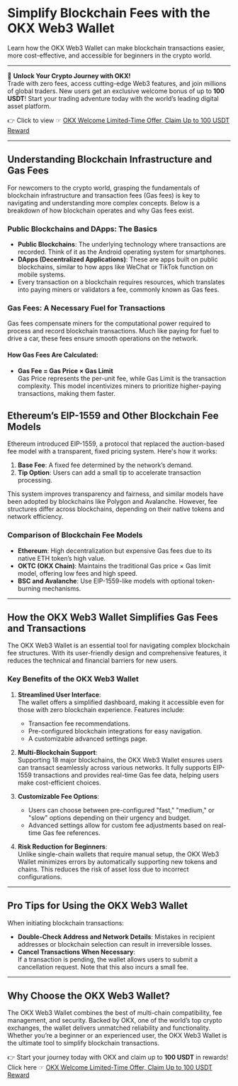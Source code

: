 # Simplify Blockchain Fees with the OKX Web3 Wallet

Learn how the OKX Web3 Wallet can make blockchain transactions easier, more cost-effective, and accessible for beginners in the crypto world.

---

🚀 **Unlock Your Crypto Journey with OKX!**  
Trade with zero fees, access cutting-edge Web3 features, and join millions of global traders. New users get an exclusive welcome bonus of up to **100 USDT**! Start your trading adventure today with the world’s leading digital asset platform.  

👉 Click to view ☞ [OKX Welcome Limited-Time Offer, Claim Up to 100 USDT Reward](https://bit.ly/OKXe)

---

## Understanding Blockchain Infrastructure and Gas Fees

For newcomers to the crypto world, grasping the fundamentals of blockchain infrastructure and transaction fees (Gas fees) is key to navigating and understanding more complex concepts. Below is a breakdown of how blockchain operates and why Gas fees exist.

### Public Blockchains and DApps: The Basics
- **Public Blockchains**: The underlying technology where transactions are recorded. Think of it as the Android operating system for smartphones.
- **DApps (Decentralized Applications)**: These are apps built on public blockchains, similar to how apps like WeChat or TikTok function on mobile systems.
- Every transaction on a blockchain requires resources, which translates into paying miners or validators a fee, commonly known as Gas fees.

### Gas Fees: A Necessary Fuel for Transactions
Gas fees compensate miners for the computational power required to process and record blockchain transactions. Much like paying for fuel to drive a car, these fees ensure smooth operations on the network.

#### How Gas Fees Are Calculated:
- **Gas Fee = Gas Price × Gas Limit**  
  Gas Price represents the per-unit fee, while Gas Limit is the transaction complexity. This model incentivizes miners to prioritize higher-paying transactions, making them faster.

## Ethereum’s EIP-1559 and Other Blockchain Fee Models

Ethereum introduced EIP-1559, a protocol that replaced the auction-based fee model with a transparent, fixed pricing system. Here's how it works:
1. **Base Fee**: A fixed fee determined by the network’s demand.
2. **Tip Option**: Users can add a small tip to accelerate transaction processing.

This system improves transparency and fairness, and similar models have been adopted by blockchains like Polygon and Avalanche. However, fee structures differ across blockchains, depending on their native tokens and network efficiency.

### Comparison of Blockchain Fee Models
- **Ethereum**: High decentralization but expensive Gas fees due to its native ETH token’s high value.
- **OKTC (OKX Chain)**: Maintains the traditional Gas price × Gas limit model, offering low fees and high speed.
- **BSC and Avalanche**: Use EIP-1559-like models with optional token-burning mechanisms.

---

## How the OKX Web3 Wallet Simplifies Gas Fees and Transactions

The OKX Web3 Wallet is an essential tool for navigating complex blockchain fee structures. With its user-friendly design and comprehensive features, it reduces the technical and financial barriers for new users.

### Key Benefits of the OKX Web3 Wallet
1. **Streamlined User Interface**:  
   The wallet offers a simplified dashboard, making it accessible even for those with zero blockchain experience. Features include:
   - Transaction fee recommendations.
   - Pre-configured blockchain integrations for easy navigation.
   - A customizable advanced settings page.

2. **Multi-Blockchain Support**:  
   Supporting 18 major blockchains, the OKX Web3 Wallet ensures users can transact seamlessly across various networks. It fully supports EIP-1559 transactions and provides real-time Gas fee data, helping users make cost-efficient choices.

3. **Customizable Fee Options**:  
   - Users can choose between pre-configured "fast," "medium," or "slow" options depending on their urgency and budget.
   - Advanced settings allow for custom fee adjustments based on real-time Gas fee references.

4. **Risk Reduction for Beginners**:  
   Unlike single-chain wallets that require manual setup, the OKX Web3 Wallet minimizes errors by automatically supporting new tokens and chains. This reduces the risk of asset loss due to incorrect configurations.

---

## Pro Tips for Using the OKX Web3 Wallet

When initiating blockchain transactions:
- **Double-Check Address and Network Details**: Mistakes in recipient addresses or blockchain selection can result in irreversible losses.
- **Cancel Transactions When Necessary**:  
  If a transaction is pending, the wallet allows users to submit a cancellation request. Note that this also incurs a small fee.

---

## Why Choose the OKX Web3 Wallet?

The OKX Web3 Wallet combines the best of multi-chain compatibility, fee management, and security. Backed by OKX, one of the world’s top crypto exchanges, the wallet delivers unmatched reliability and functionality. Whether you’re a beginner or an experienced user, the OKX Web3 Wallet is the ultimate tool to simplify blockchain transactions.

👉 Start your journey today with OKX and claim up to **100 USDT** in rewards!  
Click here ☞ [OKX Welcome Limited-Time Offer, Claim Up to 100 USDT Reward](https://bit.ly/OKXe)
